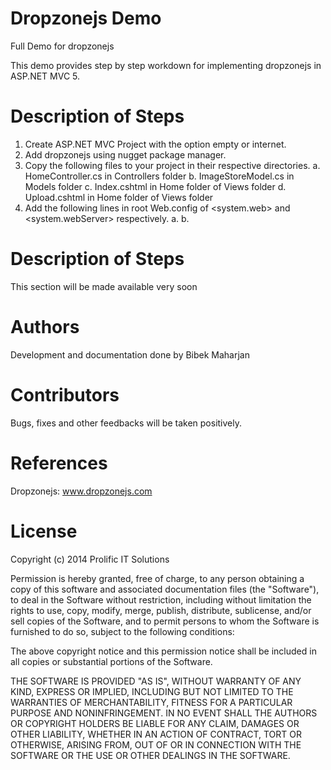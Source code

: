 Dropzonejs Demo
==============

Full Demo for dropzonejs

This demo provides step by step workdown for implementing dropzonejs in ASP.NET MVC 5.

Description of Steps
==
1.	Create ASP.NET MVC Project with the option empty or internet.
2.	Add dropzonejs using nugget package manager.
3.	Copy the following files to your project in their respective directories.
    a.	HomeController.cs in Controllers folder
    b.	ImageStoreModel.cs in Models folder
    c.	Index.cshtml in Home folder of Views folder
    d.	Upload.cshtml in Home folder of Views folder
4.	Add the following lines in root Web.config of <system.web> and <system.webServer> respectively.
    a.	<httpRuntime targetFramework="4.5" maxRequestLength="1048576" />
    b.	<security>
         <requestFiltering>
          <requestLimits maxAllowedContentLength="1073741824" />
      	 </requestFiltering>
        </security>

Description of Steps
===
This section will be made available very soon

Authors
==
Development and documentation done by Bibek Maharjan

Contributors
==
Bugs, fixes and other feedbacks will be taken positively.

References
==
Dropzonejs: www.dropzonejs.com

License
==
Copyright (c) 2014 Prolific IT Solutions

Permission is hereby granted, free of charge, to any person obtaining a copy of this software and associated documentation files (the "Software"), to deal in the Software without restriction, including without limitation the rights to use, copy, modify, merge, publish, distribute, sublicense, and/or sell copies of the Software, and to permit persons to whom the Software is furnished to do so, subject to the following conditions:

The above copyright notice and this permission notice shall be included in all copies or substantial portions of the Software.

THE SOFTWARE IS PROVIDED "AS IS", WITHOUT WARRANTY OF ANY KIND, EXPRESS OR IMPLIED, INCLUDING BUT NOT LIMITED TO THE WARRANTIES OF MERCHANTABILITY, FITNESS FOR A PARTICULAR PURPOSE AND NONINFRINGEMENT. IN NO EVENT SHALL THE AUTHORS OR COPYRIGHT HOLDERS BE LIABLE FOR ANY CLAIM, DAMAGES OR OTHER LIABILITY, WHETHER IN AN ACTION OF CONTRACT, TORT OR OTHERWISE, ARISING FROM, OUT OF OR IN CONNECTION WITH THE SOFTWARE OR THE USE OR OTHER DEALINGS IN THE SOFTWARE.


